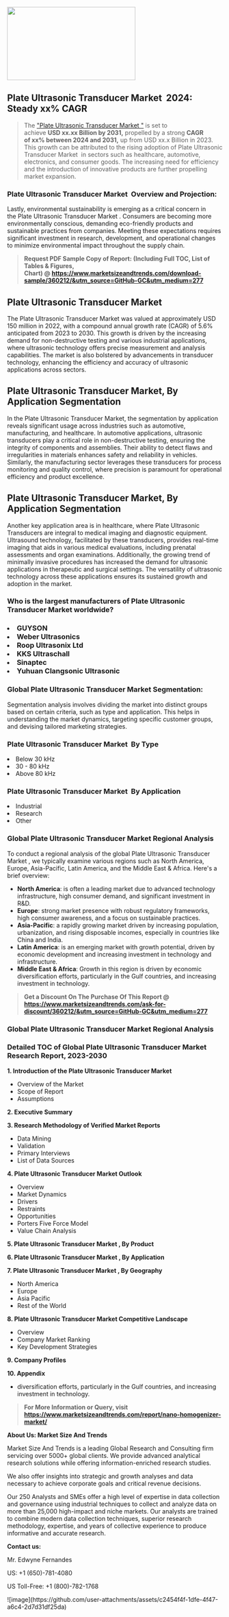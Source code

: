 <p><img class="alignnone size-medium wp-image-20088" src="https://ffe5etoiles.com/wp-content/uploads/2024/12/MST1-300x171.png" alt="" width="300" height="171" /></p><h2 id="ember46" class="ember-view reader-text-block__heading-2">Plate Ultrasonic Transducer Market &nbsp;2024: Steady&nbsp;xx% CAGR</h2><blockquote id="ember47" class="ember-view reader-text-block__blockquote">The&nbsp;<a class="app-aware-link " href="https://www.marketsizeandtrends.com/download-sample/360212/&utm_source=GitHub-GC&utm_medium=277" target="_blank" data-test-app-aware-link="">"Plate Ultrasonic Transducer Market "</a>&nbsp;is set to achieve&nbsp;<strong>USD&nbsp;xx.xx&nbsp;Billion by 2031,</strong>&nbsp;propelled by a strong&nbsp;<strong>CAGR of&nbsp;xx% between 2024 and 2031,</strong>&nbsp;up from USD xx.x Billion in 2023. This growth can be attributed to the rising adoption of&nbsp;Plate Ultrasonic Transducer Market &nbsp;in sectors such as healthcare, automotive, electronics, and consumer goods. The increasing need for efficiency and the introduction of innovative products are further propelling market expansion.</blockquote><h3 id="ember48" class="ember-view reader-text-block__heading-3">Plate Ultrasonic Transducer Market &nbsp;Overview and Projection:</h3><p id="ember49" class="ember-view reader-text-block__paragraph">Lastly, environmental sustainability is emerging as a critical concern in the&nbsp;Plate Ultrasonic Transducer Market . Consumers are becoming more environmentally conscious, demanding eco-friendly products and sustainable practices from companies. Meeting these expectations requires significant investment in research, development, and operational changes to minimize environmental impact throughout the supply chain.</p><blockquote id="ember50" class="ember-view reader-text-block__blockquote"><strong>Request PDF Sample Copy of Report: (Including Full TOC, List of Tables &amp; Figures, Chart)&nbsp;@&nbsp;<strong><a href="https://www.marketsizeandtrends.com/download-sample/360212/&utm_source=GitHub-GC&utm_medium=277" target="_blank">https://www.marketsizeandtrends.com/download-sample/360212/&utm_source=GitHub-GC&utm_medium=277</a></strong></strong></blockquote><h3 class=""> <h2>Plate Ultrasonic Transducer Market</h2><p>The Plate Ultrasonic Transducer Market was valued at approximately USD 150 million in 2022, with a compound annual growth rate (CAGR) of 5.6% anticipated from 2023 to 2030. This growth is driven by the increasing demand for non-destructive testing and various industrial applications, where ultrasonic technology offers precise measurement and analysis capabilities. The market is also bolstered by advancements in transducer technology, enhancing the efficiency and accuracy of ultrasonic applications across sectors.</p><h2>Plate Ultrasonic Transducer Market, By Application Segmentation</h2><p>In the Plate Ultrasonic Transducer Market, the segmentation by application reveals significant usage across industries such as automotive, manufacturing, and healthcare. In automotive applications, ultrasonic transducers play a critical role in non-destructive testing, ensuring the integrity of components and assemblies. Their ability to detect flaws and irregularities in materials enhances safety and reliability in vehicles. Similarly, the manufacturing sector leverages these transducers for process monitoring and quality control, where precision is paramount for operational efficiency and product excellence.</p><h2>Plate Ultrasonic Transducer Market, By Application Segmentation</h2><p>Another key application area is in healthcare, where Plate Ultrasonic Transducers are integral to medical imaging and diagnostic equipment. Ultrasound technology, facilitated by these transducers, provides real-time imaging that aids in various medical evaluations, including prenatal assessments and organ examinations. Additionally, the growing trend of minimally invasive procedures has increased the demand for ultrasonic applications in therapeutic and surgical settings. The versatility of ultrasonic technology across these applications ensures its sustained growth and adoption in the market.</p></h3><h3 id="" class="">Who is the largest manufacturers of&nbsp;Plate Ultrasonic Transducer Market  worldwide?</h3><h3 class=""></Li><Li>GUYSON</Li><Li> Weber Ultrasonics</Li><Li> Roop Ultrasonix Ltd</Li><Li> KKS Ultraschall</Li><Li> Sinaptec</Li><Li> Yuhuan Clangsonic Ultrasonic</h3><h3 id="ember53" class="ember-view reader-text-block__heading-3">Global&nbsp;Plate Ultrasonic Transducer Market  Segmentation:</h3><p id="ember54" class="ember-view reader-text-block__paragraph">Segmentation analysis involves dividing the market into distinct groups based on certain criteria, such as type and application. This helps in understanding the market dynamics, targeting specific customer groups, and devising tailored marketing strategies.</p><h3 id="" class="">Plate Ultrasonic Transducer Market &nbsp;By Type</h3><p></Li><Li>Below 30 kHz</Li><Li> 30 - 80 kHz</Li><Li> Above 80 kHz</p><h3 id="" class="">Plate Ultrasonic Transducer Market &nbsp;By Application</h3><p class=""></Li><Li>Industrial</Li><Li> Research</Li><Li> Other</p><h3 id="ember62" class="ember-view reader-text-block__heading-3">Global Plate Ultrasonic Transducer Market  Regional Analysis</h3><p id="ember63" class="ember-view reader-text-block__paragraph">To conduct a regional analysis of the global Plate Ultrasonic Transducer Market , we typically examine various regions such as North America, Europe, Asia-Pacific, Latin America, and the Middle East &amp; Africa. Here's a brief overview:</p><ul><li><strong>North America</strong>: is often a leading market due to advanced technology infrastructure, high consumer demand, and significant investment in R&amp;D.</li><li><strong>Europe</strong>: strong market presence with robust regulatory frameworks, high consumer awareness, and a focus on sustainable practices.</li><li><strong>Asia-Pacific</strong>: a rapidly growing market driven by increasing population, urbanization, and rising disposable incomes, especially in countries like China and India.</li><li><strong>Latin America</strong>: is an emerging market with growth potential, driven by economic development and increasing investment in technology and infrastructure.</li><li><strong>Middle East &amp; Africa</strong>: Growth in this region is driven by economic diversification efforts, particularly in the Gulf countries, and increasing investment in technology.</li></ul><blockquote id="ember61" class="ember-view reader-text-block__blockquote"><strong>Get a Discount On The Purchase Of This Report @ <strong><a href="https://html-cleaner.com/" target="">https://www.marketsizeandtrends.com/ask-for-discount/360212/&utm_source=GitHub-GC&utm_medium=277</a></strong></strong></blockquote><h3 id="ember62" class="ember-view reader-text-block__heading-3">Global Plate Ultrasonic Transducer Market  Regional Analysis</h3><h3 id="" class="">Detailed TOC of Global Plate Ultrasonic Transducer Market  Research Report, 2023-2030</h3><p id="" class=""><strong>1. Introduction of the Plate Ultrasonic Transducer Market </strong></p><ul><li>Overview of the Market</li><li>Scope of Report</li><li>Assumptions</li></ul><p id="" class=""><strong>2. Executive Summary</strong></p><p id="" class=""><strong>3. Research Methodology of Verified Market Reports</strong></p><ul><li>Data Mining</li><li>Validation</li><li>Primary Interviews</li><li>List of Data Sources</li></ul><p id="" class=""><strong>4. Plate Ultrasonic Transducer Market  Outlook</strong></p><ul><li>Overview</li><li>Market Dynamics</li><li>Drivers</li><li>Restraints</li><li>Opportunities</li><li>Porters Five Force Model</li><li>Value Chain Analysis</li></ul><p id="" class=""><strong>5. Plate Ultrasonic Transducer Market , By Product</strong></p><p id="" class=""><strong>6. Plate Ultrasonic Transducer Market , By Application</strong></p><p id="" class=""><strong>7. Plate Ultrasonic Transducer Market , By Geography</strong></p><ul><li>North America</li><li>Europe</li><li>Asia Pacific</li><li>Rest of the World</li></ul><p id="" class=""><strong>8. Plate Ultrasonic Transducer Market  Competitive Landscape</strong></p><ul><li>Overview</li><li>Company Market Ranking</li><li>Key Development Strategies</li></ul><p id="" class=""><strong>9. Company Profiles</strong></p><p id="" class=""><strong>10. Appendix</strong></p><ul><li>diversification efforts, particularly in the Gulf countries, and increasing investment in technology.</li></ul><blockquote id="ember65" class="ember-view reader-text-block__blockquote"><strong>For More Information or Query, visit <strong><strong><a href="https://html-cleaner.com/" target="">https://www.marketsizeandtrends.com/report/nano-homogenizer-market/</a></strong></strong></strong></blockquote><p id="" class=""><strong>About Us: Market Size And Trends</strong></p><p id="" class="">Market Size And Trends is a leading Global Research and Consulting firm servicing over 5000+ global clients. We provide advanced analytical research solutions while offering information-enriched research studies.</p><p id="" class="">We also offer insights into strategic and growth analyses and data necessary to achieve corporate goals and critical revenue decisions.</p><p id="" class="">Our 250 Analysts and SMEs offer a high level of expertise in data collection and governance using industrial techniques to collect and analyze data on more than 25,000 high-impact and niche markets. Our analysts are trained to combine modern data collection techniques, superior research methodology, expertise, and years of collective experience to produce informative and accurate research.</p><p id="" class=""><strong>Contact us:</strong></p><p id="" class="">Mr. Edwyne Fernandes</p><p id="" class="">US: +1 (650)-781-4080</p><p id="" class="">US Toll-Free: +1 (800)-782-1768</p>
![image](https://github.com/user-attachments/assets/c2454f4f-1dfe-4f47-a6c4-2d7d31df25da)
